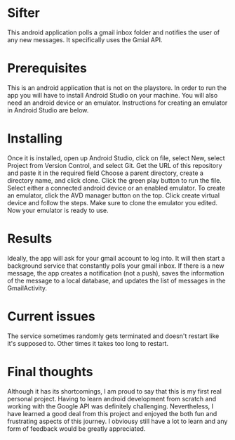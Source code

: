 # Sifter
This android application polls a gmail inbox folder and notifies the user of any new messages. 
It specifically uses the Gmial API.

# Prerequisites
This is an android application that is not on the playstore. In order to run the app 
you will have to install Android Studio on your machine. 
You will also need an android device or an emulator. Instructions for creating an emulator in 
Android Studio are below.

# Installing
Once it is installed, open up Android Studio, click on file, select New, select Project from Version Control, and select Git. 
Get the URL of this repository and paste it in the required field 
Choose a parent directory, create a directory name, and click clone. 
Click the green play button to run the file. 
Select either a connected android device or an enabled emulator. 
To create an emulator, click the AVD manager button on the top. 
Click create virtual device and follow the steps. 
Make sure to clone the emulator you edited. 
Now your emulator is ready to use.

# Results
Ideally, the app will ask for your gmail account to log into. It will then start a background service that 
constantly polls your gmail inbox. If there is a new message, the app creates a notification (not a push), 
saves the information of the message to a local database, and updates the list of messages in the GmailActivity.

# Current issues
The service sometimes randomly gets terminated and doesn't restart like it's supposed to. Other times it takes too long to  restart. 

# Final thoughts
Although it has its shortcomings, I am proud to say that this is my first real personal project. Having to learn android 
development from scratch and working with the Google API was definitely challenging. Nevertheless, I have learned a good 
deal from this project and enjoyed the both fun and frustrating aspects of this journey. I obviousy still have a lot to learn 
and any form of feedback would be greatly appreciated.
